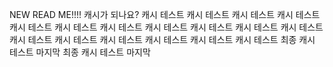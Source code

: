 NEW READ ME!!!!
캐시가 되나요?
캐시 테스트
캐시 테스트
캐시 테스트
캐시 테스트
캐시 테스트
캐시 테스트
캐시 테스트
캐시 테스트
캐시 테스트
캐시 테스트
캐시 테스트
캐시 테스트
캐시 테스트
캐시 테스트
캐시 테스트
캐시 테스트
캐시 테스트
최종 캐시 테스트 마지막
최종 캐시 테스트 마지막
